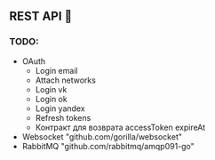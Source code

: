 ## REST API 🚀

### TODO:

- OAuth
    - Login email
    - Attach networks
    - Login vk
    - Login ok
    - Login yandex
    - Refresh tokens
    - Контракт для возврата accessToken expireAt
- Websocket "github.com/gorilla/websocket"
- RabbitMQ "github.com/rabbitmq/amqp091-go"

